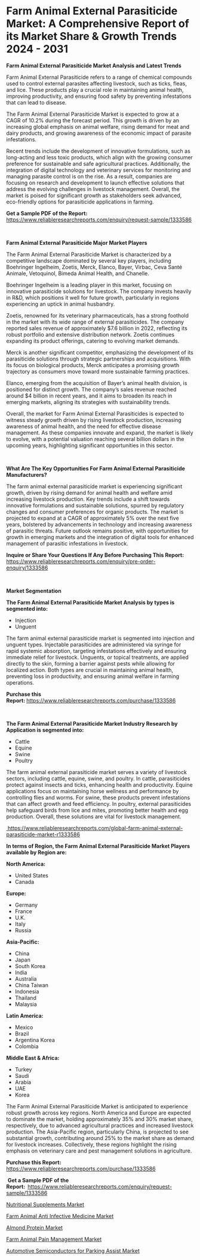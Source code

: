 <p><h1>Farm Animal External Parasiticide Market: A Comprehensive Report of its Market Share & Growth Trends 2024 - 2031</h1></p><p><strong>Farm Animal External Parasiticide Market Analysis and Latest Trends</strong></p>
<p><p>Farm Animal External Parasiticide refers to a range of chemical compounds used to control external parasites affecting livestock, such as ticks, fleas, and lice. These products play a crucial role in maintaining animal health, improving productivity, and ensuring food safety by preventing infestations that can lead to disease. </p><p>The Farm Animal External Parasiticide Market is expected to grow at a CAGR of 10.2% during the forecast period. This growth is driven by an increasing global emphasis on animal welfare, rising demand for meat and dairy products, and growing awareness of the economic impact of parasite infestations. </p><p>Recent trends include the development of innovative formulations, such as long-acting and less toxic products, which align with the growing consumer preference for sustainable and safe agricultural practices. Additionally, the integration of digital technology and veterinary services for monitoring and managing parasite control is on the rise. As a result, companies are focusing on research and development to launch effective solutions that address the evolving challenges in livestock management. Overall, the market is poised for significant growth as stakeholders seek advanced, eco-friendly options for parasiticide applications in farming.</p></p>
<p><strong>Get a Sample PDF of the Report:&nbsp;</strong> <a href="https://www.reliableresearchreports.com/enquiry/request-sample/1333586?utm_campaign=34&utm_medium=2&utm_source=Github&utm_content=ia&utm_term=01102024&utm_id=farm-animal-external-parasiticide">https://www.reliableresearchreports.com/enquiry/request-sample/1333586</a></p>
<p>&nbsp;</p>
<p><strong>Farm Animal External Parasiticide Major Market Players</strong></p>
<p><p>The Farm Animal External Parasiticide Market is characterized by a competitive landscape dominated by several key players, including Boehringer Ingelheim, Zoetis, Merck, Elanco, Bayer, Virbac, Ceva Santé Animale, Vetoquinol, Bimeda Animal Health, and Chanelle. </p><p>Boehringer Ingelheim is a leading player in this market, focusing on innovative parasiticide solutions for livestock. The company invests heavily in R&D, which positions it well for future growth, particularly in regions experiencing an uptick in animal husbandry.</p><p>Zoetis, renowned for its veterinary pharmaceuticals, has a strong foothold in the market with its wide range of external parasiticides. The company reported sales revenue of approximately $7.6 billion in 2022, reflecting its robust portfolio and extensive distribution network. Zoetis continues expanding its product offerings, catering to evolving market demands.</p><p>Merck is another significant competitor, emphasizing the development of its parasiticide solutions through strategic partnerships and acquisitions. With its focus on biological products, Merck anticipates a promising growth trajectory as consumers move toward more sustainable farming practices. </p><p>Elanco, emerging from the acquisition of Bayer’s animal health division, is positioned for distinct growth. The company’s sales revenue reached around $4 billion in recent years, and it aims to broaden its reach in emerging markets, aligning its strategies with sustainability trends.</p><p>Overall, the market for Farm Animal External Parasiticides is expected to witness steady growth driven by rising livestock production, increasing awareness of animal health, and the need for effective disease management. As these companies innovate and expand, the market is likely to evolve, with a potential valuation reaching several billion dollars in the upcoming years, highlighting significant opportunities in this sector.</p></p>
<p>&nbsp;</p>
<p><strong>What Are The Key Opportunities For Farm Animal External Parasiticide Manufacturers?</strong></p>
<p><p>The farm animal external parasiticide market is experiencing significant growth, driven by rising demand for animal health and welfare amid increasing livestock production. Key trends include a shift towards innovative formulations and sustainable solutions, spurred by regulatory changes and consumer preferences for organic products. The market is projected to expand at a CAGR of approximately 5% over the next five years, bolstered by advancements in technology and increasing awareness of parasitic threats. Future outlook remains positive, with opportunities for growth in emerging markets and the integration of digital tools for enhanced management of parasitic infestations in livestock.</p></p>
<p><strong>Inquire or Share Your Questions If Any Before Purchasing This Report:</strong> <a href="https://www.reliableresearchreports.com/enquiry/pre-order-enquiry/1333586?utm_campaign=34&utm_medium=2&utm_source=Github&utm_content=ia&utm_term=01102024&utm_id=farm-animal-external-parasiticide">https://www.reliableresearchreports.com/enquiry/pre-order-enquiry/1333586</a></p>
<p>&nbsp;</p>
<p><strong>Market Segmentation</strong></p>
<p><strong>The Farm Animal External Parasiticide Market Analysis by types is segmented into:</strong></p>
<p><ul><li>Injection</li><li>Unguent</li></ul></p>
<p><p>The farm animal external parasiticide market is segmented into injection and unguent types. Injectable parasiticides are administered via syringe for rapid systemic absorption, targeting infestations effectively and ensuring immediate relief for livestock. Unguents, or topical treatments, are applied directly to the skin, forming a barrier against pests while allowing for localized action. Both types are crucial in maintaining animal health, preventing loss in productivity, and ensuring animal welfare in farming operations.</p></p>
<p><strong>Purchase this Report:&nbsp;</strong><a href="https://www.reliableresearchreports.com/purchase/1333586?utm_campaign=34&utm_medium=2&utm_source=Github&utm_content=ia&utm_term=01102024&utm_id=farm-animal-external-parasiticide">https://www.reliableresearchreports.com/purchase/1333586</a></p>
<p>&nbsp;</p>
<p><strong>The Farm Animal External Parasiticide Market Industry Research by Application is segmented into:</strong></p>
<p><ul><li>Cattle</li><li>Equine</li><li>Swine</li><li>Poultry</li></ul></p>
<p><p>The farm animal external parasiticide market serves a variety of livestock sectors, including cattle, equine, swine, and poultry. In cattle, parasiticides protect against insects and ticks, enhancing health and productivity. Equine applications focus on maintaining horse wellness and performance by controlling flies and worms. For swine, these products prevent infestations that can affect growth and feed efficiency. In poultry, external parasiticides help safeguard birds from lice and mites, promoting better health and egg production. Overall, these solutions are vital for livestock management.</p></p>
<p><a href="https://www.reliableresearchreports.com/global-farm-animal-external-parasiticide-market-r1333586?utm_campaign=34&utm_medium=2&utm_source=Github&utm_content=ia&utm_term=01102024&utm_id=farm-animal-external-parasiticide">&nbsp;https://www.reliableresearchreports.com/global-farm-animal-external-parasiticide-market-r1333586</a></p>
<p><strong>In terms of Region, the Farm Animal External Parasiticide Market Players available by Region are:</strong></p>
<p>
    <p> <strong> North America: </strong>
        <ul>
            <li>United States</li>
            <li>Canada</li>
        </ul>
        </p> 
    <p> <strong> Europe: </strong>
        <ul>
            <li>Germany</li>
            <li>France</li>
            <li>U.K.</li>
            <li>Italy</li>
            <li>Russia</li>
        </ul>
        </p> 
    <p> <strong> Asia-Pacific: </strong>
        <ul>
            <li>China</li>
            <li>Japan</li>
            <li>South Korea</li>
            <li>India</li>
            <li>Australia</li>
            <li>China Taiwan</li>
            <li>Indonesia</li>
            <li>Thailand</li>
            <li>Malaysia</li>
        </ul>
        </p> 
    <p> <strong> Latin America: </strong>
        <ul>
            <li>Mexico</li>
            <li>Brazil</li>
            <li>Argentina Korea</li>
            <li>Colombia</li>
        </ul>
        </p> 
    <p> <strong> Middle East & Africa: </strong>
        <ul>
            <li>Turkey</li>
            <li>Saudi</li>
            <li>Arabia</li>
            <li>UAE</li>
            <li>Korea</li>
        </ul>
    </p>
    </p>
<p><p>The Farm Animal External Parasiticide Market is anticipated to experience robust growth across key regions. North America and Europe are expected to dominate the market, holding approximately 35% and 30% market share, respectively, due to advanced agricultural practices and increased livestock production. The Asia-Pacific region, particularly China, is projected to see substantial growth, contributing around 25% to the market share as demand for livestock increases. Collectively, these regions highlight the rising emphasis on veterinary care and pest management solutions in agriculture.</p></p>
<p><strong>Purchase this Report: </strong><a href="https://www.reliableresearchreports.com/purchase/1333586?utm_campaign=34&utm_medium=2&utm_source=Github&utm_content=ia&utm_term=01102024&utm_id=farm-animal-external-parasiticide">https://www.reliableresearchreports.com/purchase/1333586</a></p>
<p>&nbsp;<strong>Get a Sample PDF of the Report:&nbsp;&nbsp;</strong><a href="https://www.reliableresearchreports.com/enquiry/request-sample/1333586?utm_campaign=34&utm_medium=2&utm_source=Github&utm_content=ia&utm_term=01102024&utm_id=farm-animal-external-parasiticide">https://www.reliableresearchreports.com/enquiry/request-sample/1333586</a></p>
<p><strong></strong></p>
<p><p><a href="https://www.linkedin.com/pulse/comprehensive-analysis-global-nutritional-supplements-market-px6sc?utm_campaign=34&utm_medium=2&utm_source=Github&utm_content=ia&utm_term=01102024&utm_id=farm-animal-external-parasiticide">Nutritional Supplements Market</a></p><p><a href="https://github.com/HobertDavis43/Market-Research-Report-List-1/blob/main/farm-animal-anti-infective-medicine-market.md?utm_campaign=34&utm_medium=2&utm_source=Github&utm_content=ia&utm_term=01102024&utm_id=farm-animal-external-parasiticide">Farm Animal Anti Infective Medicine Market</a></p><p><a href="https://www.linkedin.com/pulse/almond-protein-market-trends-analysis-opportunities-challenges-qbpuc?utm_campaign=34&utm_medium=2&utm_source=Github&utm_content=ia&utm_term=01102024&utm_id=farm-animal-external-parasiticide">Almond Protein Market</a></p><p><a href="https://github.com/AshikRahman991/Market-Research-Report-List-1/blob/main/farm-animal-pain-management-market.md?utm_campaign=34&utm_medium=2&utm_source=Github&utm_content=ia&utm_term=01102024&utm_id=farm-animal-external-parasiticide">Farm Animal Pain Management Market</a></p><p><a href="https://issuu.com/reportprime-2/docs/automotive-semiconductors-for-parki_ad8b1d72d49f70?utm_campaign=34&utm_medium=2&utm_source=Github&utm_content=ia&utm_term=01102024&utm_id=farm-animal-external-parasiticide">Automotive Semiconductors for Parking Assist Market</a></p></p>